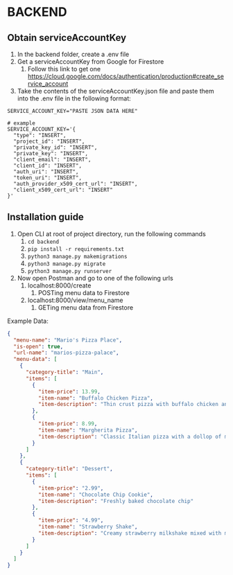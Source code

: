 # BACKEND

## Obtain serviceAccountKey
1. In the backend folder, create a .env file
2. Get a serviceAccountKey from Google for Firestore
   1. Follow this link to get one https://cloud.google.com/docs/authentication/production#create_service_account
3. Take the contents of the serviceAccountKey.json file and paste them into the .env file in the following format:
```dotenv
SERVICE_ACCOUNT_KEY="PASTE JSON DATA HERE"

# example
SERVICE_ACCOUNT_KEY='{
  "type": "INSERT",
  "project_id": "INSERT",
  "private_key_id": "INSERT",
  "private_key": "INSERT",
  "client_email": "INSERT",
  "client_id": "INSERT",
  "auth_uri": "INSERT",
  "token_uri": "INSERT",
  "auth_provider_x509_cert_url": "INSERT",
  "client_x509_cert_url": "INSERT"
}'
```


## Installation guide

1. Open CLI at root of project directory, run the following commands
    1. ```cd backend```
    2. ```pip install -r requirements.txt```
    3. ```python3 manage.py makemigrations```
    4. ```python3 manage.py migrate```
    5. ```python3 manage.py runserver```
2. Now open Postman and go to one of the following urls
    1. localhost:8000/create
        1. POSTing menu data to Firestore
    2. localhost:8000/view/menu_name
        1. GETing menu data from Firestore

Example Data:

```json
{
  "menu-name": "Mario's Pizza Place",
  "is-open": true,
  "url-name": "marios-pizza-palace",
  "menu-data": [
    {
      "category-title": "Main",
      "items": [
        {
          "item-price": 13.99,
          "item-name": "Buffalo Chicken Pizza",
          "item-description": "Thin crust pizza with buffalo chicken and ranch"
        },
        {
          "item-price": 8.99,
          "item-name": "Margherita Pizza",
          "item-description": "Classic Italian pizza with a dollop of mozzarella"
        }
      ]
    },
    {
      "category-title": "Dessert",
      "items": [
        {
          "item-price": "2.99",
          "item-name": "Chocolate Chip Cookie",
          "item-description": "Freshly baked chocolate chip"
        },
        {
          "item-price": "4.99",
          "item-name": "Strawberry Shake",
          "item-description": "Creamy strawberry milkshake mixed with milk"
        }
      ]
    }
  ]
}
```